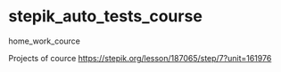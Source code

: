 # stepik_auto_tests_course
home_work_cource


Projects of cource
https://stepik.org/lesson/187065/step/7?unit=161976